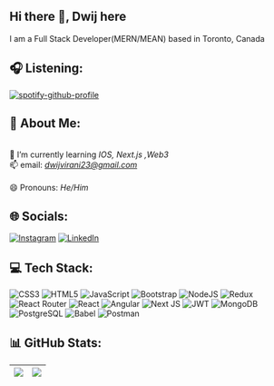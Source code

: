 ## Hi there 👋, Dwij here
I am a Full Stack Developer(MERN/MEAN) based in Toronto, Canada 

## 🎧 Listening:
[![spotify-github-profile](https://spotify-github-profile.kittinanx.com/api/view?uid=r1e1s84nqwkxttz9djf7j157t&cover_image=false&theme=compact&show_offline=false&background_color=121212&interchange=false)](https://github.com/DwijVirani)

## 💫 About Me:
<br>🌱 I’m currently learning *IOS, Next.js ,Web3*<br>📫 email: *dwijvirani23@gmail.com*<br><br>😄 Pronouns: *He/Him*

## 🌐 Socials:
[![Instagram](https://img.shields.io/badge/Instagram-%23E4405F.svg?logo=Instagram&logoColor=white&style=for-the-badge)](https://www.instagram.com/dwijvirani/) 
[![LinkedIn](https://img.shields.io/badge/LinkedIn-%230077B5.svg?logo=linkedin&logoColor=white&style=for-the-badge)](https://www.linkedin.com/in/dwijvirani23/) 


## 💻 Tech Stack:
![CSS3](https://img.shields.io/badge/css3-%231572B6.svg?style=for-the-badge&logo=css3&logoColor=white) 
![HTML5](https://img.shields.io/badge/html5-%23E34F26.svg?style=for-the-badge&logo=html5&logoColor=white) 
![JavaScript](https://img.shields.io/badge/javascript-%23323330.svg?style=for-the-badge&logo=javascript&logoColor=%23F7DF1E) 
![Bootstrap](https://img.shields.io/badge/bootstrap-%23563D7C.svg?style=for-the-badge&logo=bootstrap&logoColor=white) 
![NodeJS](https://img.shields.io/badge/node.js-6DA55F?style=for-the-badge&logo=node.js&logoColor=white) 
![Redux](https://img.shields.io/badge/redux-%23593d88.svg?style=for-the-badge&logo=redux&logoColor=white) 
![React Router](https://img.shields.io/badge/React_Router-CA4245?style=for-the-badge&logo=react-router&logoColor=white) 
![React](https://img.shields.io/badge/react-%2320232a.svg?style=for-the-badge&logo=react&logoColor=%2361DAFB) 
![Angular](https://img.shields.io/badge/angular-%230F0F11?style=for-the-badge&logo=angular&logoColor=white)
![Next JS](https://img.shields.io/badge/Next-black?style=for-the-badge&logo=next.js&logoColor=white)
![JWT](https://img.shields.io/badge/JWT-black?style=for-the-badge&logo=JSON%20web%20tokens) 
![MongoDB](https://img.shields.io/badge/MongoDB-%234ea94b.svg?style=for-the-badge&logo=mongodb&logoColor=white)
![PostgreSQL](https://img.shields.io/badge/postgresql-%234169E1?style=for-the-badge&logo=postgresql&logoColor=white)
![Babel](https://img.shields.io/badge/Babel-F9DC3e?style=for-the-badge&logo=babel&logoColor=black) 
![Postman](https://img.shields.io/badge/Postman-FF6C37?style=for-the-badge&logo=postman&logoColor=white)

## 📊 GitHub Stats:
  
| ![](https://github-readme-stats.vercel.app/api?username=DwijVirani&theme=dark&hide_border=false&include_all_commits=false&count_private=false)  | ![](https://github-readme-streak-stats.herokuapp.com/?user=DwijVirani&theme=dark&hide_border=false)  |
| ------------- | ------------- |
